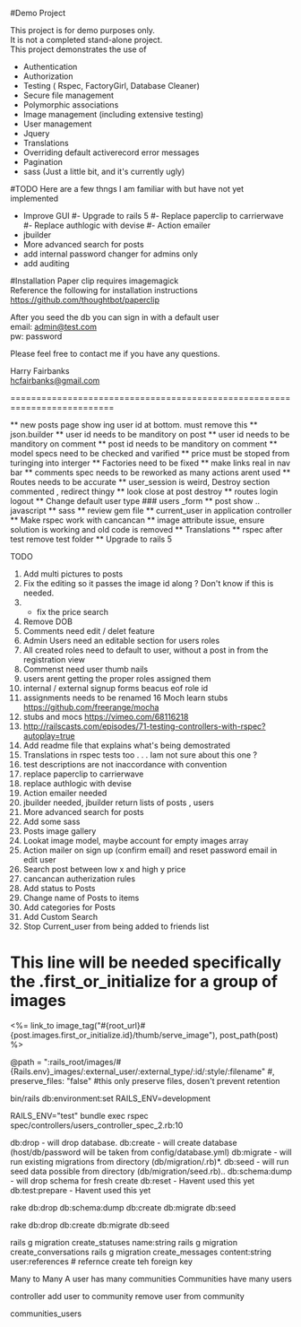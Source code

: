 #Demo Project

This project is for demo purposes only.<br/>
It is not a completed stand-alone project.<br/>
This project demonstrates the use of<br/>

- Authentication
- Authorization
- Testing ( Rspec, FactoryGirl, Database Cleaner)
- Secure file management
- Polymorphic associations
- Image management (including extensive testing)
- User management
- Jquery
- Translations
- Overriding default activerecord error messages
- Pagination
- sass (Just a little bit, and it's currently ugly)


#TODO
Here are a few thngs I am familiar with but have not yet implemented

- Improve GUI
#- Upgrade to rails 5
#- Replace paperclip to carrierwave
#- Replace authlogic with devise
#- Action emailer
- jbuilder
- More advanced search for posts
- add internal password changer for admins only
- add auditing

#Installation
Paper clip requires imagemagick<br/>
Reference the following for installation instructions<br/>
https://github.com/thoughtbot/paperclip<br/>

After you seed the db you can sign in with a default user<br/>
email: admin@test.com<br/>
pw: password<br/>

Please feel free to contact me if you have any questions.<br/>

Harry Fairbanks<br/>
hcfairbanks@gmail.com<br/>

==========================================================================

** new posts page show ing user id at bottom. must remove this
** json.builder
** user id needs to be manditory on post
** user id needs to be manditory on comment
** post id needs to be manditory on comment
** model specs need to be checked and varified
** price must be stoped from turinging into interger
** Factories need to be fixed
** make links real in nav bar
** comments spec needs to be reworked as many actions arent used
** Routes needs to be accurate
** user_session is weird, Destroy section commented , redirect thingy
** look close at post destroy
** routes login logout
** Change default user type  ### users _form
** post show .. javascript
** sass
** review gem file
** current_user in application controller
** Make rspec work with cancancan
** image attribute issue, ensure solution is working and old code is removed
** Translations
** rspec after test remove test folder
** Upgrade to rails 5


TODO
1. Add multi pictures to posts
2. Fix the editing so it passes the image id along ? Don't know if this is needed.
5. * fix the price search
7. Remove DOB
8. Comments need edit / delet feature
9. Admin Users need an editable section for users roles
10. All created roles need to default to user, without a post in from the registration view
11. Commenst need user thumb nails
13. users arent getting the proper roles assigned them
14. internal / external signup forms beacus eof role id
15. assignments needs to be renamed
16  Moch learn stubs https://github.com/freerange/mocha
17. stubs and mocs https://vimeo.com/68116218
18. http://railscasts.com/episodes/71-testing-controllers-with-rspec?autoplay=true
19. Add readme file that explains what's being demostrated
20. Translations in rspec tests too . . . Iam not sure about this one ?
21. test descriptions are not inaccordance with convention
22. replace paperclip to carrierwave
23. replace authlogic with devise
24. Action emailer needed
25. jbuilder needed, jbuilder return lists of posts , users
26. More advanced search for posts
27. Add some sass
28. Posts image gallery
29. Lookat image model, maybe account for empty images array
30. Action mailer on sign up (confirm email) and reset password email in edit user
31. Search post between low x and high y price
32. cancancan autherization rules
33. Add status to Posts
34. Change name of Posts to items
35. Add categories for Posts
36. Add Custom Search
37. Stop Current_user from being added to friends list


# This line will be needed  specifically the .first_or_initialize for a group of images
<%= link_to image_tag("#{root_url}#{post.images.first_or_initialize.id}/thumb/serve_image"), post_path(post) %>

@path = ":rails_root/images/#{Rails.env}_images/:external_user/:external_type/:id/:style/:filename"
#, preserve_files: "false" #this only preserve files, dosen't prevent retention

bin/rails db:environment:set RAILS_ENV=development

RAILS_ENV="test" bundle exec rspec spec/controllers/users_controller_spec_2.rb:10

db:drop         - will drop database.
db:create       - will create database (host/db/password will be taken from config/database.yml)
db:migrate      - will run existing migrations from directory (db/migration/.rb)*.
db:seed         - will run seed data possible from directory (db/migration/seed.rb)..
db:schema:dump  - will drop schema for fresh create
db:reset        - Havent used this yet
db:test:prepare - Havent used this yet


rake db:drop db:schema:dump db:create db:migrate db:seed

rake db:drop db:create db:migrate db:seed

rails g migration create_statuses name:string
rails g migration create_conversations
rails g migration create_messages content:string user:references # refernce create teh foreign key



Many to Many
A user has many communities
Communities have many users

controller add user to community
remove user from community

communities_users

